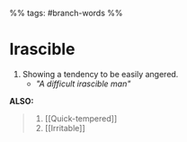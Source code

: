 %% tags: #branch-words %%
# Irascible
1. Showing a tendency to be easily angered.
	- *"A difficult irascible man"*


**ALSO:**
> 1. [[Quick-tempered]]
> 2. [[Irritable]]